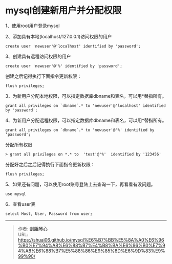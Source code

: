 # mysql创建新用户并分配权限


  

1、使用root用户登录mysql

2、添加具有本地(localhost/127.0.0.1)访问权限的用户

```
create user 'newuser'@'localhost' identified by 'password';
```

3、创建具有远程访问权限的用户

```
create user 'newuser'@'%' identified by 'password';
```

创建之后记得执行下面指令更新权限：
```
flush privileges;
```


3、为新用户分配本地权限，可以指定数据库dbname和表名，可以用*替指所有。

```
grant all privileges on `dbname`.* to 'newuser'@'localhost' identified by 'password';
```


4、为新用户分配远程权限，可以指定数据库dbname和表名，可以用*替指所有。
```
grant all privileges on `dbname`.* to 'newuser'@'%' identified by 'password';
```

分配所有权限
```
> grant all privileges on *.* to  'test'@'%'  identified by '123456'
```

分配好之后之后记得执行下面指令更新权限：
```
flush privileges;
```

5、如果还有问题，可以使用root账号登陆上去查询一下，再看看有没问题。
```
use mysql
```

6、查看user表
```
select Host, User, Password from user;
```




---

> 作者: [剑胆琴心](http://shuai06.github.io)  
> URL: https://shuai06.github.io/mysql%E6%B7%BB%E5%8A%A0%E6%96%B0%E7%94%A8%E6%88%B7%E4%B8%BA%E6%96%B0%E7%94%A8%E6%88%B7%E5%88%86%E9%85%8D%E6%9D%83%E9%99%90/  

